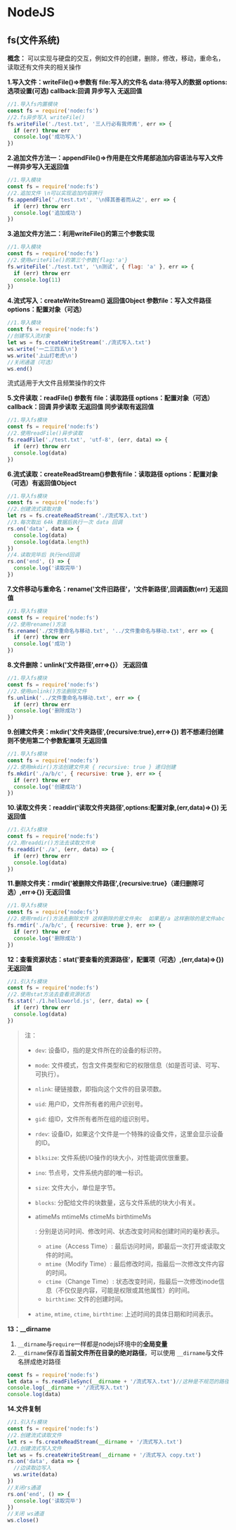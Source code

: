 # NodeJS
## fs(文件系统)

**概念：** 可以实现与硬盘的交互，例如文件的创建，删除，修改，移动，重命名，读取还有文件夹的相关操作

**1.写入文件：writeFile()=>参数有 file:写入的文件名 data:待写入的数据 options:选项设置(可选) callback:回调 异步写入 无返回值**

```js
//1.导入fs内置模块
const fs = require('node:fs')
//2.fs异步写入 writeFile()
fs.writeFile('./test.txt', '三人行必有我师焉', err => {
  if (err) throw err
  console.log('成功写入')
})
```

**2.追加文件方法一：appendFile()=>作用是在文件尾部追加内容语法与写入文件一样异步写入无返回值**

```js
//1.导入模块
const fs = require('node:fs')
//2.追加文件 \n可以实现追加内容换行
fs.appendFile('./test.txt', '\n择其善者而从之', err => {
  if (err) throw err
  console.log('追加成功')
})
```

**3.追加文件方法二：利用writeFile()的第三个参数实现**

```js
//1.导入模块
const fs = require('node:fs')
//2.使用writeFile()的第三个参数{flag:'a'}
fs.writeFile('./test.txt', '\n测试', { flag: 'a' }, err => {
  if (err) throw err
  console.log(11)
})
```

**4.流式写入：createWriteStream() 返回值Object 参数file：写入文件路径 options：配置对象（可选）**

```js
//1.导入模块
const fs = require('node:fs')
//创建写入流对象
let ws = fs.createWriteStream('./流式写入.txt')
ws.write('一二三四五\n')
ws.write('上山打老虎\n')
//关闭通道（可选）
ws.end()
```

流式适用于大文件且频繁操作的文件 

**5.文件读取：readFile() 参数有 file：读取路径 options：配置对象（可选） callback：回调 异步读取 无返回值 同步读取有返回值**

```js
//1.导入fs模块
const fs = require('node:fs')
//2.使用readFile()异步读取
fs.readFile('./test.txt', 'utf-8', (err, data) => {
  if (err) throw err
  console.log(data)
})
```

**6.流式读取：createReadStream()参数有file：读取路径 options：配置对象（可选）有返回值Object**

```js
//1.导入fs模块
const fs = require('node:fs')
//2.创建流式读取对象
let rs = fs.createReadStream('./流式写入.txt')
//3.每次取出 64k 数据后执行一次 data 回调
rs.on('data', data => {
  console.log(data)
  console.log(data.length)
})
//4.读取完毕后 执行end回调
rs.on('end', () => {
  console.log('读取完毕')
})
```

**7.文件移动与重命名：rename('文件旧路径'，'文件新路径',回调函数(err) 无返回值**

```js
//1.导入fs模块
const fs = require('node:fs')
//2.使用rename()方法
fs.rename('./文件重命名与移动.txt', '../文件重命名与移动.txt', err => {
  if (err) throw err
  console.log('成功')
})
```

**8.文件删除：unlink('文件路径',err=>{}） 无返回值**

```js
//1.导入fs模块
const fs = require('node:fs')
//2.使用unlink()方法删除文件
fs.unlink('../文件重命名与移动.txt', err => {
  if (err) throw err
  console.log('删除成功')
})
```

**9.创建文件夹：mkdir('文件夹路径',{recursive:true},err=>{}) 若不想递归创建则不使用第二个参数配置项  无返回值**

```js
//1.导入fs模块
const fs = require('node:fs')
//2.使用mkdir()方法创建文件夹 { recursive: true } 递归创建
fs.mkdir('./a/b/c', { recursive: true }, err => {
  if (err) throw err
  console.log('创建成功')
})
```

**10.读取文件夹：readdir('读取文件夹路径',options:配置对象,(err,data)=>{}) 无返回值**

```js
//1.引入fs模块
const fs = require('node:fs')
//2.用readdir()方法去读取文件夹
fs.readdir('./a', (err, data) => {
  if (err) throw err
  console.log(data)
})
```

**11.删除文件夹：rmdir('被删除文件路径',{recursive:true}（递归删除可选）,err=>{}) 无返回值**

```js
//1.导入fs模块
const fs = require('node:fs')
//2.使用rmdir()方法去删除文件 这样删除的是文件夹c  如果是/a 这样删除的是文件abc
fs.rmdir('./a/b/c', { recursive: true }, err => {
  if (err) throw err
  console.log('删除成功')
})
```

**12：查看资源状态：stat('要查看的资源路径'，配置项（可选）,(err,data)=>{}) 无返回值**

```js
//1.引入fs模块
const fs = require('node:fs')
//2.使用stat方法去查看资源状态
fs.stat('./1.helloworld.js', (err, data) => {
  if (err) throw err
  console.log(data)
})
```

> 注：
>
> - `dev`: 设备ID，指的是文件所在的设备的标识符。
>
> - `mode`: 文件模式，包含文件类型和它的权限信息（如是否可读、可写、可执行）。
>
> - `nlink`: 硬链接数，即指向这个文件的目录项数。
>
> - `uid`: 用户ID，文件所有者的用户识别号。
>
> - `gid`: 组ID，文件所有者所在组的组识别号。
>
> - `rdev`: 设备ID，如果这个文件是一个特殊的设备文件，这里会显示设备的ID。
>
> - `blksize`: 文件系统I/O操作的块大小，对性能调优很重要。
>
> - `ino`: 节点号，文件系统内部的唯一标识。
>
> - `size`: 文件大小，单位是字节。
>
> - `blocks`: 分配给文件的块数量，这与文件系统的块大小有关。
>
> - atimeMs mtimeMs ctimeMs birthtimeMs
>
>   : 分别是访问时间、修改时间、状态改变时间和创建时间的毫秒表示。
>
>   - `atime`（Access Time）: 最后访问时间，即最后一次打开或读取文件的时间。
>   - `mtime`（Modify Time）: 最后修改时间，指最后一次修改文件内容的时间。
>   - `ctime`（Change Time）: 状态改变时间，指最后一次修改inode信息（不仅仅是内容，可能是权限或其他属性）的时间。
>   - `birthtime`: 文件的创建时间。
>
> - `atime`, `mtime`, `ctime`, `birthtime`: 上述时间的具体日期和时间表示。

**13：__dirname**

1. `__dirname`与`require`一样都是nodejs环境中的**全局变量**
2. `__dirname`保存着**当前文件所在目录的绝对路径**，可以使用 `__dirname`与文件名拼成绝对路径

```js
const fs = require('node:fs')
let data = fs.readFileSync(__dirname + '/流式写入.txt')//这种是不规范的路径
console.log(__dirname + '/流式写入.txt')
console.log(data)
```

**14.文件复制**

```js
//1.引入fs模块
const fs = require('node:fs')
//2.创建流式读取文件
let rs = fs.createReadStream(__dirname + '/流式写入.txt')
//3.创建流式写入文件
let ws = fs.createWriteStream(__dirname + '/流式写入 copy.txt')
rs.on('data', data => {
  //边读取边写入
  ws.write(data)
})
//关闭rs通道
rs.on('end', () => {
  console.log('读取完毕')
})
//关闭 ws通道
ws.close()
```

